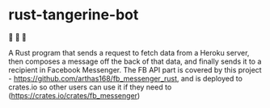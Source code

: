# rust-tangerine-bot
🍊 🤖 🦀

A Rust program that sends a request to fetch data from a Heroku server,
then composes a message off the back of that data, and finally sends it to a
recipient in Facebook Messenger. The FB API part is covered by this project - https://github.com/arthas168/fb_messenger_rust,
and is deployed to crates.io so other users can use it if they need to (https://crates.io/crates/fb_messenger)
